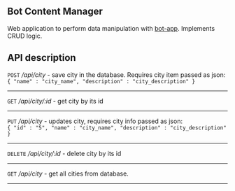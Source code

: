 Bot Content Manager<br/>  
----------------------

Web application to perform data manipulation with 
[bot-app](https://github.com/strizhonov/trvl-hlpr/tree/master/bot-app).
Implements CRUD logic.


API description<br/>  
------------------------
`POST` */api/city* - save city in the database. Requires city item passed as json:<br/>
`{ "name" : "city_name", "description" : "city_description" }`<br/>

***

 `GET` */api/city/:id* - get city by its id<br/>

***
 
`PUT` */api/city* - updates city, requires city info passed as json:<br/>
`{ "id" : "5", "name" : "city_name", "description" : "city_description" }`<br/>

***

`DELETE` */api/city/:id* - delete city by its id<br/>

***

 `GET` */api/city* - get all cities from database.<br/>
 
***
